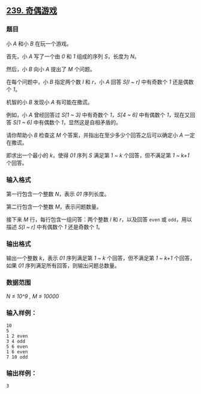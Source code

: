 ## [239. 奇偶游戏](https://www.acwing.com/problem/content/241/)

### 题目

小 *A* 和小 *B* 在玩一个游戏。

首先，小 *A* 写了一个由 *0* 和 *1* 组成的序列 *S*，长度为 *N*。

然后，小 *B* 向小 *A* 提出了 *M* 个问题。

在每个问题中，小 *B* 指定两个数 *l* 和 *r*，小 *A* 回答 *S[l ~ r]* 中有奇数个 *1* 还是偶数个 *1*。

机智的小 *B* 发现小 *A* 有可能在撒谎。

例如，小 *A* 曾经回答过 *S[1 ~ 3]* 中有奇数个 *1*，*S[4 ~ 6]* 中有偶数个 *1*，现在又回答 *S[1 ~ 6]* 中有偶数个 *1*，显然这是自相矛盾的。

请你帮助小 *B* 检查这 *M* 个答案，并指出在至少多少个回答之后可以确定小 *A* 一定在撒谎。

即求出一个最小的 *k*，使得 *01* 序列 *S* 满足第 *1 ~ k* 个回答，但不满足第 *1 ~ k+1* 个回答。

### 输入格式

第一行包含一个整数 *N*，表示 *01* 序列长度。

第二行包含一个整数 *M*，表示问题数量。

接下来 *M* 行，每行包含一组问答：两个整数 *l* 和 *r*，以及回答 `even` 或 `odd`，用以描述 *S[l ~ r]* 中有偶数个 *1* 还是奇数个 *1*。

### 输出格式

输出一个整数 *k*，表示 *01* 序列满足第 *1 ~ k* 个回答，但不满足第 *1 ~ k+1* 个回答，如果 *01* 序列满足所有回答，则输出问题总数量。

### 数据范围

*N ≤ 10^9 , M ≤ 10000*

### 输入样例：

```
10
5
1 2 even
3 4 odd
5 6 even
1 6 even
7 10 odd
```

### 输出样例：

```
3
```
